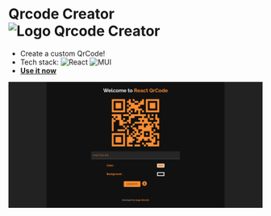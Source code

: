 <h1>Qrcode Creator <img src=".public/favicon.svg" alt="Logo Qrcode Creator" width="50px" /></h1>

- Create a custom QrCode! 
- Tech stack: ![React](https://img.shields.io/badge/React-ff8c00.svg?style=for-the-badge&logo=react&logoColor=white) ![MUI](https://img.shields.io/badge/Material.UI-ff8c00.svg?style=for-the-badge&logo=mui&logoColor=white)
- **[Use it now](https://qrcodecreator.vercel.app)**
 
![Page Layout](https://raw.githubusercontent.com/devgustavomacedo/devgustavomacedo/main/public/qrcodecreator.png)
